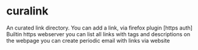 curalink
========

An curated link directory.
You can add a link, via firefox plugin [https auth]
Builtin https webserver
you can list all links with tags and descriptions on the webpage
you can create periodic email with links via website

